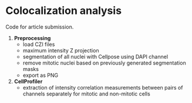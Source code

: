 # Colocalization analysis
Code for article submission.

  
1. **Preprocessing**
    - load CZI files
    - maximum intensity Z projection
    - segmentation of all nuclei with Cellpose using DAPI channel
    - remove mitotic nuclei based on previously generated segmentation masks
    - export as PNG
2. **CellProfiler**
    - extraction of intensity correlation measurements between pairs of channels separately for mitotic and non-mitotic cells
